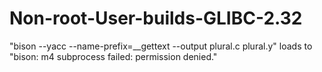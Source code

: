 # Non-root-User-builds-GLIBC-2.32
"bison --yacc --name-prefix=__gettext --output plural.c plural.y" loads to "bison: m4 subprocess failed: permission denied."
